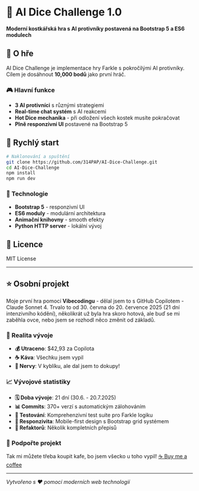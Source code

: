 # 🎲 AI Dice Challenge 1.0

**Moderní kostkářská hra s AI protivníky postavená na Bootstrap 5 a ES6 modulech**

## 🎯 O hře

AI Dice Challenge je implementace hry Farkle s pokročilými AI protivníky. Cílem je dosáhnout **10,000 bodů** jako první hráč.

### 🎮 Hlavní funkce

- **3 AI protivníci** s různými strategiemi
- **Real-time chat systém** s AI reakcemi
- **Hot Dice mechanika** - při odložení všech kostek musíte pokračovat
- **Plně responzivní UI** postavené na Bootstrap 5

## 🚀 Rychlý start

```bash
# Naklonování a spuštění
git clone https://github.com/314PAP/AI-Dice-Challenge.git
cd AI-Dice-Challenge
npm install
npm run dev
```

### 🔧 Technologie

- **Bootstrap 5** - responzivní UI
- **ES6 moduly** - modulární architektura
- **Animační knihovny** - smooth efekty
- **Python HTTP server** - lokální vývoj

## 📄 Licence

MIT License

---

## ⭐ Osobní projekt

Moje první hra pomocí **Vibecodingu** - dělal jsem to s GitHub Copilotem - Claude Sonnet 4. Trvalo to od 30. června do 20. července 2025 (21 dní intenzivního kódění), několikrát už byla hra skoro hotová, ale buď se mi zaběhla ovce, nebo jsem se rozhodl něco změnit od základů.

### 💸 Realita vývoje

- **💰 Utraceno**: $42,93 za Copilota
- **☕ Káva**: Všechku jsem vypil
- **🧠 Nervy**: V kyblíku, ale dal jsem to dokupy!

### 📈 Vývojové statistiky

- **🗓️ Doba vývoje**: 21 dní (30.6. - 20.7.2025)
- **📊 Commits**: 370+ verzí s automatickým zálohováním
- **🧪 Testování**: Komprehenzivní test suite pro Farkle logiku
- **📱 Responzivita**: Mobile-first design s Bootstrap grid systémem
- **🔄 Refaktorů**: Několik kompletních přepisů

### 💝 Podpořte projekt

Tak mi můžete třeba koupit kafe, bo jsem všecko u toho vypil! [☕ Buy me a coffee](https://buymeacoffee.com/pipap)

---

*Vytvořeno s ❤️ pomocí moderních web technologií*

